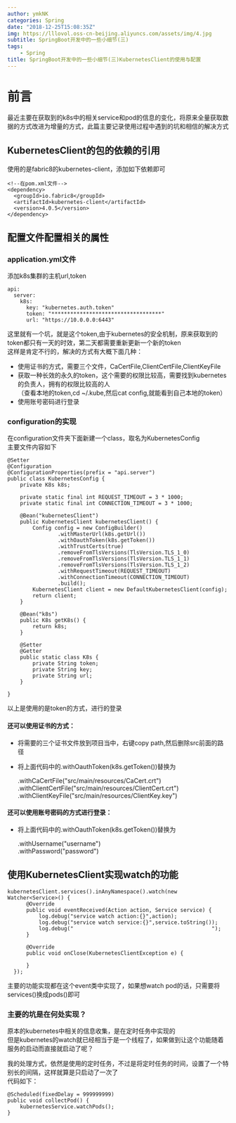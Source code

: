 ```yaml
---
author: ymkNK
categories: Spring
date: "2018-12-25T15:08:35Z"
img: https://lllovol.oss-cn-beijing.aliyuncs.com/assets/img/4.jpg
subtitle: SpringBoot开发中的一些小细节(三)
tags: 
    - Spring
title: SpringBoot开发中的一些小细节(三)KubernetesClient的使用与配置
---
```

# 前言
最近主要在获取到的k8s中的相关service和pod的信息的变化，将原来全量获取数据的方式改进为增量的方式，此篇主要记录使用过程中遇到的坑和相信的解决方式

## KubernetesClient的包的依赖的引用
使用的是fabric8的kubernetes-client，添加如下依赖即可

    <!--在pom.xml文件-->
    <dependency>
      <groupId>io.fabric8</groupId>
      <artifactId>kubernetes-client</artifactId>
      <version>4.0.5</version>
    </dependency>

## 配置文件配置相关的属性
### application.yml文件
添加k8s集群的主机url,token

    api:
      server:
        k8s:
          key: "kubernetes.auth.token"
          token: "***********************************"
          url: "https://10.0.0.0:6443"

这里就有一个坑，就是这个token,由于kubernetes的安全机制，原来获取到的token都只有一天的时效，第二天都需要重新更新一个新的token  
这样是肯定不行的，解决的方式有大概下面几种：
- 使用证书的方式，需要三个文件，CaCertFile,ClientCertFile,ClientKeyFile
- 获取一种长效的永久的token，这个需要的权限比较高，需要找到kubernetes的负责人，拥有的权限比较高的人  
（查看本地的token,cd ~/.kube,然后cat config,就能看到自己本地的token）
- 使用账号密码进行登录


### configuration的实现
在configuration文件夹下面新建一个class，取名为KubernetesConfig  
主要文件内容如下

    @Setter
    @Configuration
    @ConfigurationProperties(prefix = "api.server")
    public class KubernetesConfig {
        private K8s k8s;

        private static final int REQUEST_TIMEOUT = 3 * 1000;
        private static final int CONNECTION_TIMEOUT = 3 * 1000;

        @Bean("kubernetesClient")
        public KubernetesClient kubernetesClient() {
            Config config = new ConfigBuilder()
                    .withMasterUrl(k8s.getUrl())
                    .withOauthToken(k8s.getToken())
                    .withTrustCerts(true)
                    .removeFromTlsVersions(TlsVersion.TLS_1_0)
                    .removeFromTlsVersions(TlsVersion.TLS_1_1)
                    .removeFromTlsVersions(TlsVersion.TLS_1_2)
                    .withRequestTimeout(REQUEST_TIMEOUT)
                    .withConnectionTimeout(CONNECTION_TIMEOUT)
                    .build();
            KubernetesClient client = new DefaultKubernetesClient(config);
            return client;
        }

        @Bean("k8s")
        public K8s getK8s() {
            return k8s;
        }

        @Setter
        @Getter
        public static class K8s {
            private String token;
            private String key;
            private String url;
        }

    }

以上是使用的是token的方式，进行的登录  
#### 还可以使用证书的方式：
- 将需要的三个证书文件放到项目当中，右键copy path,然后删除src前面的路径
- 将上面代码中的.withOauthToken(k8s.getToken())替换为  


    .withCaCertFile("src/main/resources/CaCert.crt")  
    .withClientCertFile("src/main/resources/ClientCert.crt")  
    .withClientKeyFile("src/main/resources/ClientKey.key")


#### 还可以使用账号密码的方式进行登录：
- 将上面代码中的.withOauthToken(k8s.getToken())替换为  


    .withUsername("username")  
    .withPassword("password")  


## 使用KubernetesClient实现watch的功能

    kubernetesClient.services().inAnyNamespace().watch(new Watcher<Service>() {
          @Override
          public void eventReceived(Action action, Service service) {
              log.debug("service watch action:{}",action);
              log.debug("service watch service:{}",service.toString());
              log.debug("                                            ");
          }

          @Override
          public void onClose(KubernetesClientException e) {

          }
      });

主要的功能实现都在这个event类中实现了，如果想watch pod的话，只需要将services()换成pods()即可

### 主要的坑是在何处实现？  
原本的kubernetes中相关的信息收集，是在定时任务中实现的  
但是kubernetes的watch就已经相当于是一个线程了，如果做到让这个功能随着服务的启动而直接就启动了呢？  

我的处理方式，依然是使用的定时任务，不过是将定时任务的时间，设置了一个特别长的间隔，这样就算是只启动了一次了  
代码如下：  

    @Scheduled(fixedDelay = 999999999)
    public void collectPod() {
        kubernetesService.watchPods();
    }
